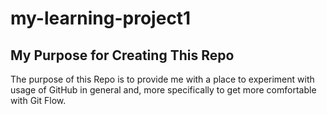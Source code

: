 # my-learning-project1
## My Purpose for Creating This Repo
The purpose of this Repo is to provide me with a place to experiment with
usage of GitHub in general and, more specifically to get more comfortable
with Git Flow.
